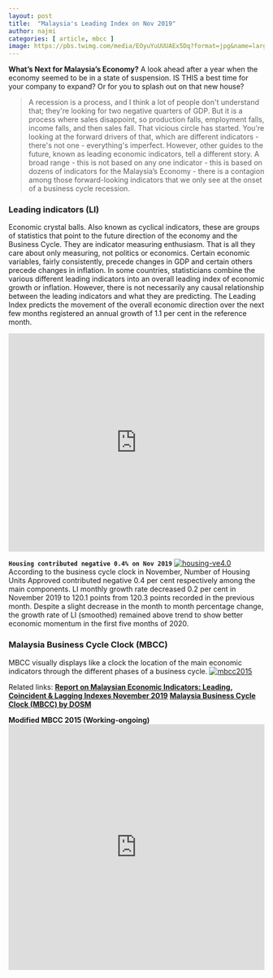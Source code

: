 ```yaml
---
layout: post
title:  "Malaysia's Leading Index on Nov 2019"
author: najmi
categories: [ article, mbcc ]
image: https://pbs.twimg.com/media/EOyuYuUUUAEx5Dq?format=jpg&name=large
---
```


**What’s Next for Malaysia’s Economy?** A look ahead after a year when the economy seemed to be in a state of suspension. IS THIS a best time for your company to expand? Or for you to splash out on that new house?

> A recession is a process, and I think a lot of people don't understand that; they're looking for two negative quarters of GDP. But it is a process where sales disappoint, so production falls, employment falls, income falls, and then sales fall. That vicious circle has started. You're looking at the forward drivers of that, which are different indicators - there's not one - everything's imperfect. 
However, other guides to the future, known as leading economic indicators, tell a different story. A broad range - this is not based on any one indicator - this is based on dozens of indicators for the Malaysia’s Economy - there is a contagion among those forward-looking indicators that we only see at the onset of a business cycle recession.

### Leading indicators (LI)
Economic crystal balls. Also known as cyclical indicators, these are groups of statistics that point to the future direction of the economy and the Business Cycle. They are indicator measuring enthusiasm. That is all they care about only measuring, not politics or economics. Certain economic variables, fairly consistently, precede changes in GDP and certain others precede changes in inflation. In some countries, statisticians combine the various different leading indicators into an overall leading index of economic growth or inflation. However, there is not necessarily any causal relationship between the leading indicators and what they are predicting.
The Leading Index predicts the movement of the overall economic direction over the next few months registered an annual growth of 1.1 per cent in the reference month. 
<iframe src="https://www.ceicdata.com/datapage/embed/o_malaysia_leading-index?type=area&period=1y&lang=en&start_date_full=1991-01-01&end_date_full=2019-11-01&ref=https%3A%2F%2Fwww.ceicdata.com%2Fen%2Fmalaysia%2Fcomposite-index-2005100%2Fleading-index" width="100%" height="430" frameborder="0"></iframe> 

**`Housing contributed negative 0.4% on Nov 2019`**
[![housing-ve4.0](https://pbs.twimg.com/media/ENhAEWJVAAA2eNx?format=jpg&name=large)](#)
According to the business cycle clock in November, Number of Housing Units Approved contributed negative 0.4 per cent respectively among the main components. LI monthly growth rate decreased 0.2 per cent in November 2019 to 120.1 points from 120.3 points recorded in the previous month. Despite a slight decrease in the month to month percentage change, the growth rate of LI (smoothed) remained above trend to show better economic momentum in the first five months of 2020.

### Malaysia Business Cycle Clock (MBCC)
MBCC visually displays like a clock the location of the main economic indicators through the different phases of a business cycle.
[![mbcc2015](https://ukkdosm.github.io/blog/assets/images/CaptureTbMBCC2015.JPG)](https://public.tableau.com/views/MBCCMsia2015/Dashboard1?:display_count=y&publish=yes&:origin=viz_share_link)


Related links:
[**Report on Malaysian Economic Indicators: Leading, Coincident & Lagging Indexes November 2019**](https://www.dosm.gov.my/v1/index.php?r=column/cthemeByCat&cat=82&bul_id=ZGtyR3c2VFRoMFNTemJaUEd6OGFWUT09&menu_id=YmJrMEFKT0p0WUIxbDl1bzZydW9JQT09)
[**Malaysia Business Cycle Clock (MBCC) by DOSM**](https://www.dosm.gov.my/v1/index.php?r=column/cthree&menu_id=QTc5Y2V3KzdGaEtHSUhKb2psK0M2UT09)

**Modified MBCC 2015 (Working-ongoing)**<iframe src="https://www.linkedin.com/embed/feed/update/urn:li:ugcPost:6627225372234735616?compact=1" height="484" width="100%" frameborder="0" allowfullscreen="" title="Embedded post"></iframe>

